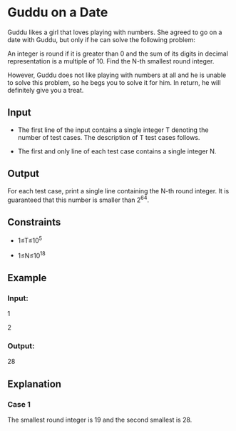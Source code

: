 # Guddu on a Date

Guddu likes a girl that loves playing with numbers. 
She agreed to go on a date with Guddu, but only if he can solve the following problem:

An integer is round if it is greater than 0
and the sum of its digits in decimal representation is a multiple of 10. 
Find the N-th smallest round integer.

However, Guddu does not like playing with numbers at all and he is unable to solve this problem, so he begs you to solve it for him. 
In return, he will definitely give you a treat.

## Input

- The first line of the input contains a single integer T denoting the number of test cases. 
The description of T test cases follows.

- The first and only line of each test case contains a single integer N.

## Output

For each test case, print a single line containing the N-th round integer. 
It is guaranteed that this number is smaller than 2<sup>64</sup>.

## Constraints

- 1≤T≤10<sup>5</sup>
 
- 1≤N≤10<sup>18</sup>

## Example

### Input:

1

2

### Output:

28

## Explanation

### Case 1

The smallest round integer is 19 and the second smallest is 28.
